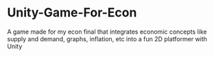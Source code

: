 # Unity-Game-For-Econ
A game made for my econ final that integrates economic concepts like supply and demand, graphs, inflation, etc into a fun 2D platformer with Unity
